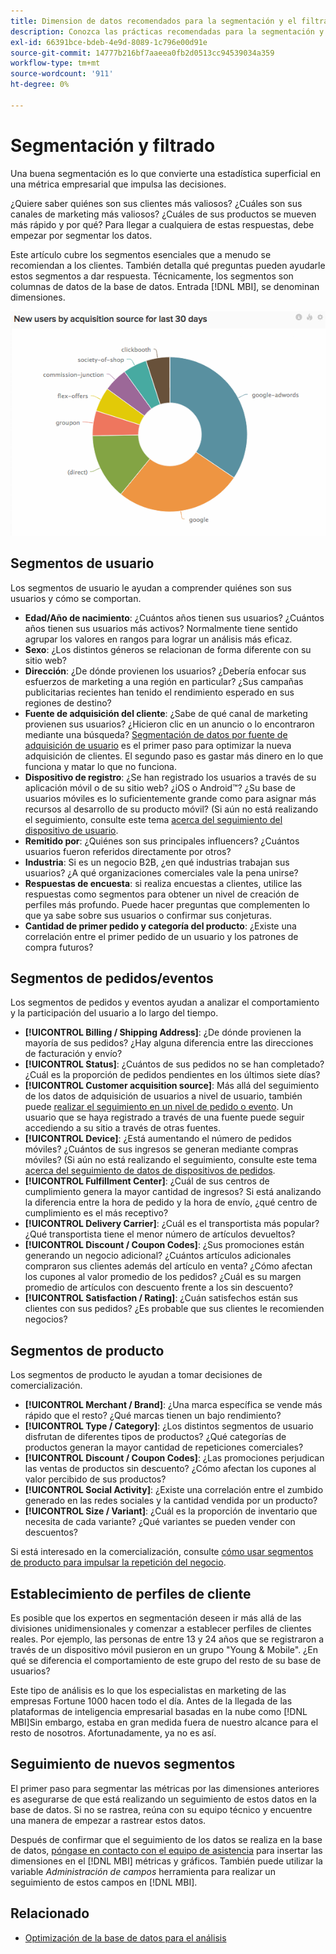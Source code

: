 ```yaml
---
title: Dimension de datos recomendados para la segmentación y el filtrado
description: Conozca las prácticas recomendadas para la segmentación y el filtrado.
exl-id: 66391bce-bdeb-4e9d-8089-1c796e00d91e
source-git-commit: 14777b216bf7aaeea0fb2d0513cc94539034a359
workflow-type: tm+mt
source-wordcount: '911'
ht-degree: 0%

---
```


# Segmentación y filtrado

Una buena segmentación es lo que convierte una estadística superficial en una métrica empresarial que impulsa las decisiones.

¿Quiere saber quiénes son sus clientes más valiosos? ¿Cuáles son sus canales de marketing más valiosos? ¿Cuáles de sus productos se mueven más rápido y por qué? Para llegar a cualquiera de estas respuestas, debe empezar por segmentar los datos.

Este artículo cubre los segmentos esenciales que a menudo se recomiendan a los clientes. También detalla qué preguntas pueden ayudarle estos segmentos a dar respuesta. Técnicamente, los segmentos son columnas de datos de la base de datos. Entrada [!DNL MBI], se denominan dimensiones.

![](../../mbi/assets/mbi-critical-segments.png)


## Segmentos de usuario

Los segmentos de usuario le ayudan a comprender quiénes son sus usuarios y cómo se comportan.

* **Edad/Año de nacimiento**: ¿Cuántos años tienen sus usuarios? ¿Cuántos años tienen sus usuarios más activos? Normalmente tiene sentido agrupar los valores en rangos para lograr un análisis más eficaz.
* **Sexo**: ¿Los distintos géneros se relacionan de forma diferente con su sitio web?
* **Dirección**: ¿De dónde provienen los usuarios? ¿Debería enfocar sus esfuerzos de marketing a una región en particular? ¿Sus campañas publicitarias recientes han tenido el rendimiento esperado en sus regiones de destino?
* **Fuente de adquisición del cliente**\: ¿Sabe de qué canal de marketing provienen sus usuarios? ¿Hicieron clic en un anuncio o lo encontraron mediante una búsqueda? [Segmentación de datos por fuente de adquisición de usuario](../data-analyst/analysis/google-track-user-acq.md) es el primer paso para optimizar la nueva adquisición de clientes. El segundo paso es gastar más dinero en lo que funciona y matar lo que no funciona.
* **Dispositivo de registro**: ¿Se han registrado los usuarios a través de su aplicación móvil o de su sitio web? ¿iOS o Android™? ¿Su base de usuarios móviles es lo suficientemente grande como para asignar más recursos al desarrollo de su producto móvil? (Si aún no está realizando el seguimiento, consulte este tema [acerca del seguimiento del dispositivo de usuario](../data-analyst/analysis/track-usr-dev-browser.md).
* **Remitido por**: ¿Quiénes son sus principales influencers? ¿Cuántos usuarios fueron referidos directamente por otros?
* **Industria**: Si es un negocio B2B, ¿en qué industrias trabajan sus usuarios? ¿A qué organizaciones comerciales vale la pena unirse?
* **Respuestas de encuesta**: si realiza encuestas a clientes, utilice las respuestas como segmentos para obtener un nivel de creación de perfiles más profundo. Puede hacer preguntas que complementen lo que ya sabe sobre sus usuarios o confirmar sus conjeturas.
* **Cantidad de primer pedido y categoría del producto**: ¿Existe una correlación entre el primer pedido de un usuario y los patrones de compra futuros?

## Segmentos de pedidos/eventos

Los segmentos de pedidos y eventos ayudan a analizar el comportamiento y la participación del usuario a lo largo del tiempo.

* **[!UICONTROL Billing / Shipping Address]**: ¿De dónde provienen la mayoría de sus pedidos? ¿Hay alguna diferencia entre las direcciones de facturación y envío?
* **[!UICONTROL Status]**: ¿Cuántos de sus pedidos no se han completado? ¿Cuál es la proporción de pedidos pendientes en los últimos siete días?
* **[!UICONTROL Customer acquisition source]**: Más allá del seguimiento de los datos de adquisición de usuarios a nivel de usuario, también puede [realizar el seguimiento en un nivel de pedido o evento](../data-analyst/analysis/google-track-user-acq.md). Un usuario que se haya registrado a través de una fuente puede seguir accediendo a su sitio a través de otras fuentes.
* **[!UICONTROL Device]**: ¿Está aumentando el número de pedidos móviles? ¿Cuántos de sus ingresos se generan mediante compras móviles? (Si aún no está realizando el seguimiento, consulte este tema [acerca del seguimiento de datos de dispositivos de pedidos](../data-analyst/analysis/track-usr-dev-browser.md).
* **[!UICONTROL Fulfillment Center]**: ¿Cuál de sus centros de cumplimiento genera la mayor cantidad de ingresos? Si está analizando la diferencia entre la hora de pedido y la hora de envío, ¿qué centro de cumplimiento es el más receptivo?
* **[!UICONTROL Delivery Carrier]**: ¿Cuál es el transportista más popular? ¿Qué transportista tiene el menor número de artículos devueltos?
* **[!UICONTROL Discount / Coupon Codes]**: ¿Sus promociones están generando un negocio adicional? ¿Cuántos artículos adicionales compraron sus clientes además del artículo en venta? ¿Cómo afectan los cupones al valor promedio de los pedidos? ¿Cuál es su margen promedio de artículos con descuento frente a los sin descuento?
* **[!UICONTROL Satisfaction / Rating]**: ¿Cuán satisfechos están sus clientes con sus pedidos? ¿Es probable que sus clientes le recomienden negocios?

## Segmentos de producto

Los segmentos de producto le ayudan a tomar decisiones de comercialización.

* **[!UICONTROL Merchant / Brand]**: ¿Una marca específica se vende más rápido que el resto? ¿Qué marcas tienen un bajo rendimiento?
* **[!UICONTROL Type / Category]**: ¿Los distintos segmentos de usuario disfrutan de diferentes tipos de productos? ¿Qué categorías de productos generan la mayor cantidad de repeticiones comerciales?
* **[!UICONTROL Discount / Coupon Codes]**: ¿Las promociones perjudican las ventas de productos sin descuento? ¿Cómo afectan los cupones al valor percibido de sus productos?
* **[!UICONTROL Social Activity]**: ¿Existe una correlación entre el zumbido generado en las redes sociales y la cantidad vendida por un producto?
* **[!UICONTROL Size / Variant]**: ¿Cuál es la proporción de inventario que necesita de cada variante? ¿Qué variantes se pueden vender con descuentos?

Si está interesado en la comercialización, consulte [cómo usar segmentos de producto para impulsar la repetición del negocio](../data-analyst/analysis/most-value-source-channel.md).

## Establecimiento de perfiles de cliente

Es posible que los expertos en segmentación deseen ir más allá de las divisiones unidimensionales y comenzar a establecer perfiles de clientes reales. Por ejemplo, las personas de entre 13 y 24 años que se registraron a través de un dispositivo móvil pusieron en un grupo &quot;Young &amp; Mobile&quot;. ¿En qué se diferencia el comportamiento de este grupo del resto de su base de usuarios?

Este tipo de análisis es lo que los especialistas en marketing de las empresas Fortune 1000 hacen todo el día. Antes de la llegada de las plataformas de inteligencia empresarial basadas en la nube como [!DNL MBI]Sin embargo, estaba en gran medida fuera de nuestro alcance para el resto de nosotros. Afortunadamente, ya no es así.

## Seguimiento de nuevos segmentos

El primer paso para segmentar las métricas por las dimensiones anteriores es asegurarse de que está realizando un seguimiento de estos datos en la base de datos. Si no se rastrea, reúna con su equipo técnico y encuentre una manera de empezar a rastrear estos datos.

Después de confirmar que el seguimiento de los datos se realiza en la base de datos, [póngase en contacto con el equipo de asistencia](https://experienceleague.adobe.com/docs/commerce-knowledge-base/kb/troubleshooting/miscellaneous/mbi-service-policies.html?lang=en) para insertar las dimensiones en el [!DNL MBI] métricas y gráficos. También puede utilizar la variable *Administración de campos* herramienta para realizar un seguimiento de estos campos en [!DNL MBI].

## Relacionado

* [Optimización de la base de datos para el análisis](../best-practices/opt-db-analysis.md)
